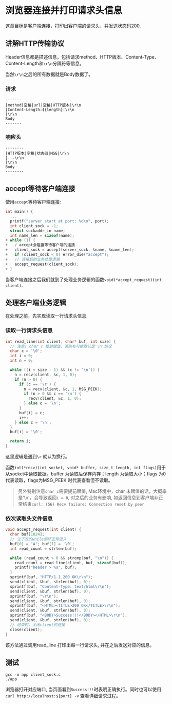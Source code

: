 # 浏览器连接并打印请求头信息

这章目标是客户端连接，打印出客户端的请求头，并发送状态码200.

## 讲解HTTP传输协议

Header信息都是描述信息，包括请求method、HTTP版本、Content-Type、Content-Length和`\r\n`分隔符等信息。

当然`\r\n`之后的所有数据就是Body数据了。

### 请求

```
-------
|method|空格|url|空格|HTTP版本|\r\n
|Content-Length:${length}|\r\n
|\r\n
Body
-------
```

### 响应头

```
--------
|HTTP版本|空格|状态码|MSG|\r\n
|...\r\n
|\r\n
Body
--------
```

## accept等待客户端连接

使用`accept`等待客户端连接:

```c
int main() {
  ...
  printf("server start at port: %d\n", port);
  int client_sock = -1;
  struct sockaddr_in name;
  int name_len = sizeof(name);
+ while (1) {
+   / accept会阻塞等待客户端的连接
+   client_sock = accept(server_sock, &name, &name_len);
+   if (client_sock < 0) error_die("accept");
+   // 连接后的业务处理逻辑
+   accept_request(client_sock);
+ }
```

当客户端连接之后我们就到了处理业务逻辑的函数`void(*accept_request)(int client)`.

## 处理客户端业务逻辑

在处理之前，先实现读取一行请求头信息.

### 读取一行请求头信息

```c
int read_line(int client, char* buf, int size) {
  // 注意! char c 提前赋值，否则有可能默认是'\n'情况
  char c = '\0';
  int i = 0;
  int n = 0;

  while ((i < size - 1) && (c != '\n')) {
    n = recv(client, &c, 1, 0);
    if (n > 0) {
      if (c == '\r') {
        n = recv(client, &c, 1, MSG_PEEK);
        if (n > 0 && c == '\n') {
          recv(client, &c, 1, 0);
        } else c = '\n';
      }
      buf[i] = c;
      i++;
    } else c = '\n';
  }
  buf[i] = '\0';

  return i;
}
```

这里逻辑是遇到`\r` 就认为换行。

函数`int(*recv)(int socket, void* buffer, size_t length, int flags)`用于从socket中读取数据。buffer 为读取后保存内存；length 为读取大小；flags 为0代表读取，flags为MSG_PEEK 时代表查看但不读取。

> 另外特别注意`char c`需要提前赋值, Mac环境中，char 未赋值的话，大概率是'\n'，会导致返回`i = 0`, 对之后的业务有影响, 如返回信息到客户端非正常结束`curl: (56) Recv failure: Connection reset by peer`

### 依次读取头文件信息

```c
void accept_request(int client) {
  char buf[1024];
  // 让下方的while循环正常进入
  buf[0] = 'A'; buf[1] = '\0';
  int read_count = strlen(buf);

  while (read_count > 0 && strcmp(buf, "\n")) {
    read_count = read_line(client, buf, sizeof(buf));
    printf("header > %s", buf);
  }
  sprintf(buf, "HTTP/1.1 200 OK\r\n");
  send(client, &buf, strlen(buf), 0);
  sprintf(buf, "Content-Type: text/html\r\n");
  send(client, &buf, strlen(buf), 0);
  sprintf(buf, "\r\n");
  send(client, &buf, strlen(buf), 0);
  sprintf(buf, "<HTML><TITLE>200 OK</TITLE>\r\n");
  send(client, &buf, strlen(buf), 0);
  sprintf(buf, "<BODY>Success!!!</BODY></HTML>\r\n");
  send(client, &buf, strlen(buf), 0);
  // 结束时，关闭client的连接
  close(client);
}
```

该方法通过调用read_line 打印出每一行请求头, 并在之后发送对应的信息。

## 测试

    gcc -o app client_sock.c
    ./app

浏览器打开对应端口, 当页面看到`Success!!!`时表明正确执行。同时也可以使用`curl http://localhost:${port} -v` 查看详细请求过程。
